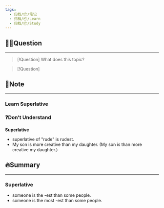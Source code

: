 ```yaml
---
tags:
  - 归档/📦/笔记
  - 归档/📦/Learn
  - 归档/📦/Study
---
```


## 🙋‍♀️Question

---

> [!Question] What does this topic?

> [!Question]

## 📝Note

---

### Learn Superlative

### ❓Don't Understand

**Superlative**
- superlative of "rude" is rudest.
- My son is more creative than my daughter. (My son is than more creative my daughter.)

## 🔥Summary

---

### Superlative

- someone is the -est than some people.
- someone is the most -est than some people.

